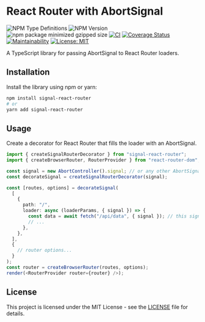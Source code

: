 # React Router with AbortSignal

![NPM Type Definitions](https://img.shields.io/npm/types/signal-react-router)
![NPM Version](https://img.shields.io/npm/v/signal-react-router)
![npm package minimized gzipped size](https://img.shields.io/bundlejs/size/signal-react-router)
[![CI](https://github.com/e7h4n/signal-react-router/actions/workflows/ci.yaml/badge.svg)](https://github.com/e7h4n/signal-react-router/actions/workflows/ci.yaml)
[![Coverage Status](https://coveralls.io/repos/github/e7h4n/signal-react-router/badge.svg?branch=main)](https://coveralls.io/github/e7h4n/signal-react-router?branch=main)
[![Maintainability](https://api.codeclimate.com/v1/badges/a0b68839fea9c990a3eb/maintainability)](https://codeclimate.com/github/e7h4n/signal-react-router/maintainability)
[![License: MIT](https://img.shields.io/badge/License-MIT-yellow.svg)](https://opensource.org/licenses/MIT)

A TypeScript library for passing AbortSignal to React Router loaders.

## Installation

Install the library using npm or yarn:

```bash
npm install signal-react-router
# or
yarn add signal-react-router
```

## Usage

Create a decorator for React Router that fills the loader with an AbortSignal.

```typescript
import { createSignalRouterDecorator } from "signal-react-router";
import { createBrowserRouter, RouterProvider } from "react-router-dom";

const signal = new AbortController().signal; // or any other AbortSignal
const decorateSignal = createSignalRouterDecorator(signal);

const [routes, options] = decorateSignal(
  [
    {
      path: "/",
      loader: async (loaderParams, { signal }) => {
        const data = await fetch("/api/data", { signal }); // this signal will be aborted when navigate away
        // ...
      },
    },
  ],
  {
    // router options...
  }
);
const router = createBrowserRouter(routes, options);
render(<RouterProvider router={router} />);
```

## License

This project is licensed under the MIT License - see the [LICENSE](LICENSE) file for details.
